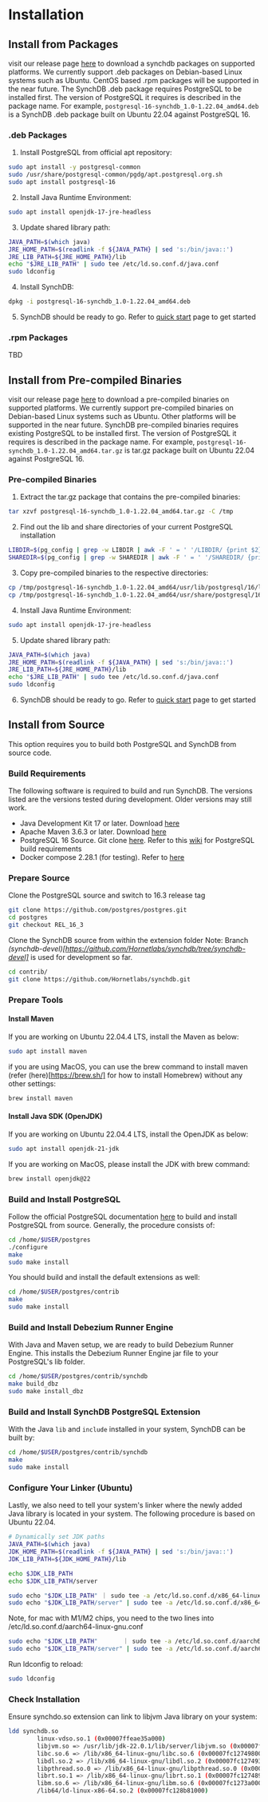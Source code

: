 # Installation

## Install from Packages
visit our release page [here](https://github.com/Hornetlabs/synchdb/releases) to download a synchdb packages on supported platforms. We currently support .deb packages on Debian-based Linux systems such as Ubuntu. CentOS based .rpm packages will be supported in the near future. The SynchDB .deb package requires PostgreSQL to be installed first. The version of PostgreSQL it requires is described in the package name. For example, `postgresql-16-synchdb_1.0-1.22.04_amd64.deb` is a SynchDB .deb package built on Ubuntu 22.04 against PostgreSQL 16. 

### .deb Packages

1. Install PostgreSQL from official apt repository:
```sh linenums="1"
sudo apt install -y postgresql-common
sudo /usr/share/postgresql-common/pgdg/apt.postgresql.org.sh
sudo apt install postgresql-16
```

2. Install Java Runtime Environment:
```sh linenums="1"
sudo apt install openjdk-17-jre-headless
```

3. Update shared library path:
```sh linenums="1"
JAVA_PATH=$(which java)
JRE_HOME_PATH=$(readlink -f ${JAVA_PATH} | sed 's:/bin/java::')
JRE_LIB_PATH=${JRE_HOME_PATH}/lib
echo "$JRE_LIB_PATH" | sudo tee /etc/ld.so.conf.d/java.conf
sudo ldconfig
```

4. Install SynchDB:
```sh linenums="1"
dpkg -i postgresql-16-synchdb_1.0-1.22.04_amd64.deb
```
5. SynchDB should be ready to go. Refer to [quick start](https://docs.synchdb.com/user-guide/quick_start/) page to get started

### .rpm Packages
TBD

## Install from Pre-compiled Binaries
visit our release page [here](https://github.com/Hornetlabs/synchdb/releases) to download a pre-compiled binaries on supported platforms. We currently support pre-compiled binaries on Debian-based Linux systems such as Ubuntu. Other platforms will be supported in the near future. SynchDB pre-compiled binaries requires existing PostgreSQL to be installed first. The version of PostgreSQL it requires is described in the package name. For example, `postgresql-16-synchdb_1.0-1.22.04_amd64.tar.gz` is tar.gz package built on Ubuntu 22.04 against PostgreSQL 16. 

### Pre-compiled Binaries
1. Extract the tar.gz package that contains the pre-compiled binaries:
```sh linenums="1"
tar xzvf postgresql-16-synchdb_1.0-1.22.04_amd64.tar.gz -C /tmp
```

2. Find out the lib and share directories of your current PostgreSQL installation
```sh linenums="1"
LIBDIR=$(pg_config | grep -w LIBDIR | awk -F ' = ' '/LIBDIR/ {print $2}')
SHAREDIR=$(pg_config | grep -w SHAREDIR | awk -F ' = ' '/SHAREDIR/ {print $2}')
```

3. Copy pre-compiled binaries to the respective directories:
```sh linenums="1"
cp /tmp/postgresql-16-synchdb_1.0-1.22.04_amd64/usr/lib/postgresql/16/lib/* $LIBDIR
cp /tmp/postgresql-16-synchdb_1.0-1.22.04_amd64/usr/share/postgresql/16/extension/* $SHAREDIR
```

4. Install Java Runtime Environment:
```sh linenums="1"
sudo apt install openjdk-17-jre-headless
```

5. Update shared library path:
```sh linenums="1"
JAVA_PATH=$(which java)
JRE_HOME_PATH=$(readlink -f ${JAVA_PATH} | sed 's:/bin/java::')
JRE_LIB_PATH=${JRE_HOME_PATH}/lib
echo "$JRE_LIB_PATH" | sudo tee /etc/ld.so.conf.d/java.conf
sudo ldconfig
```

6. SynchDB should be ready to go. Refer to [quick start](https://docs.synchdb.com/user-guide/quick_start/) page to get started

## Install from Source
This option requires you to build both PostgreSQL and SynchDB from source code.

### Build Requirements
The following software is required to build and run SynchDB. The versions listed are the versions tested during development. Older versions may still work.

* Java Development Kit 17 or later. Download [here](https://www.oracle.com/ca-en/java/technologies/downloads/)
* Apache Maven 3.6.3 or later. Download [here](https://maven.apache.org/download.cgi)
* PostgreSQL 16 Source. Git clone [here](https://github.com/postgres/postgres). Refer to this [wiki](https://wiki.postgresql.org/wiki/Compile_and_Install_from_source_code) for PostgreSQL build requirements
* Docker compose 2.28.1 (for testing). Refer to [here](https://docs.docker.com/compose/install/linux/)

### Prepare Source
Clone the PostgreSQL source and switch to 16.3 release tag
```sh linenums="1"
git clone https://github.com/postgres/postgres.git
cd postgres
git checkout REL_16_3
```

Clone the SynchDB source from within the extension folder
Note: Branch *(synchdb-devel)[https://github.com/Hornetlabs/synchdb/tree/synchdb-devel]* is used for development so far.
```sh linenums="1"
cd contrib/
git clone https://github.com/Hornetlabs/synchdb.git
```

### Prepare Tools
#### Install Maven
If you are working on Ubuntu 22.04.4 LTS, install the Maven as below:
```sh
sudo apt install maven
```

if you are using MacOS, you can use the brew command to install maven (refer (here)[https://brew.sh/] for how to install Homebrew) without any other settings:
```sh
brew install maven
```

#### Install Java SDK (OpenJDK)
If you are working on Ubuntu 22.04.4 LTS, install the OpenJDK  as below:
```sh
sudo apt install openjdk-21-jdk
```

If you are working on MacOS, please install the JDK with brew command:
```sh
brew install openjdk@22
```

### Build and Install PostgreSQL
Follow the official PostgreSQL documentation [here](https://www.postgresql.org/docs/current/install-make.html) to build and install PostgreSQL from source. Generally, the procedure consists of:

```sh linenums="1"
cd /home/$USER/postgres
./configure
make
sudo make install
```

You should build and install the default extensions as well:
```sh linenums="1"
cd /home/$USER/postgres/contrib
make
sudo make install
```

### Build and Install Debezium Runner Engine
With Java and Maven setup, we are ready to build Debezium Runner Engine. This installs the Debezium Runner Engine jar file to your PostgreSQL's lib folder.

```sh linenums="1"
cd /home/$USER/postgres/contrib/synchdb
make build_dbz
sudo make install_dbz
```

### Build and Install SynchDB PostgreSQL Extension
With the Java `lib` and `include` installed in your system, SynchDB can be built by:

```sh linenums="1"
cd /home/$USER/postgres/contrib/synchdb
make
sudo make install
```

### Configure Your Linker (Ubuntu)
Lastly, we also need to tell your system's linker where the newly added Java library is located in your system. The following procedure is based on Ubuntu 22.04.

```sh linenums="1"
# Dynamically set JDK paths
JAVA_PATH=$(which java)
JDK_HOME_PATH=$(readlink -f ${JAVA_PATH} | sed 's:/bin/java::')
JDK_LIB_PATH=${JDK_HOME_PATH}/lib

echo $JDK_LIB_PATH
echo $JDK_LIB_PATH/server

sudo echo "$JDK_LIB_PATH" ｜ sudo tee -a /etc/ld.so.conf.d/x86_64-linux-gnu.conf
sudo echo "$JDK_LIB_PATH/server" | sudo tee -a /etc/ld.so.conf.d/x86_64-linux-gnu.conf

```

Note, for mac with M1/M2 chips, you need to the two lines into /etc/ld.so.conf.d/aarch64-linux-gnu.conf

```sh linenums="1"
sudo echo "$JDK_LIB_PATH"       ｜ sudo tee -a /etc/ld.so.conf.d/aarch64-linux-gnu.conf
sudo echo "$JDK_LIB_PATH/server" | sudo tee -a /etc/ld.so.conf.d/aarch64-linux-gnu.conf
```

Run ldconfig to reload:
```sh
sudo ldconfig
```
### Check Installation

Ensure synchdo.so extension can link to libjvm Java library on your system:
```sh linenums="1"
ldd synchdb.so
        linux-vdso.so.1 (0x00007ffeae35a000)
        libjvm.so => /usr/lib/jdk-22.0.1/lib/server/libjvm.so (0x00007fc1276c1000)
        libc.so.6 => /lib/x86_64-linux-gnu/libc.so.6 (0x00007fc127498000)
        libdl.so.2 => /lib/x86_64-linux-gnu/libdl.so.2 (0x00007fc127493000)
        libpthread.so.0 => /lib/x86_64-linux-gnu/libpthread.so.0 (0x00007fc12748e000)
        librt.so.1 => /lib/x86_64-linux-gnu/librt.so.1 (0x00007fc127489000)
        libm.so.6 => /lib/x86_64-linux-gnu/libm.so.6 (0x00007fc1273a0000)
        /lib64/ld-linux-x86-64.so.2 (0x00007fc128b81000)

```
